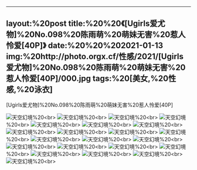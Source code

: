 ﻿---
layout:%20post
title:%20%20《[Ugirls爱尤物]%20No.098%20陈雨萌%20萌妹无害%20惹人怜爱[40P]》
date:%20%20%202021-01-13
img:%20http://photo.orgx.cf/性感/2021/[Ugirls爱尤物]%20No.098%20陈雨萌%20萌妹无害%20惹人怜爱[40P]/000.jpg
tags:%20[美女,%20性感,%20泳衣]
---

[Ugirls爱尤物]%20No.098%20陈雨萌%20萌妹无害%20惹人怜爱[40P]



![天空幻境](http://photo.orgx.cf/性感/2021/[Ugirls爱尤物]%20No.098%20陈雨萌%20萌妹无害%20惹人怜爱[40P]/001.jpg%20''天空幻境'')%20<br>
![天空幻境](http://photo.orgx.cf/性感/2021/[Ugirls爱尤物]%20No.098%20陈雨萌%20萌妹无害%20惹人怜爱[40P]/002.jpg%20''天空幻境'')%20<br>
![天空幻境](http://photo.orgx.cf/性感/2021/[Ugirls爱尤物]%20No.098%20陈雨萌%20萌妹无害%20惹人怜爱[40P]/003.jpg%20''天空幻境'')%20<br>
![天空幻境](http://photo.orgx.cf/性感/2021/[Ugirls爱尤物]%20No.098%20陈雨萌%20萌妹无害%20惹人怜爱[40P]/004.jpg%20''天空幻境'')%20<br>
![天空幻境](http://photo.orgx.cf/性感/2021/[Ugirls爱尤物]%20No.098%20陈雨萌%20萌妹无害%20惹人怜爱[40P]/005.jpg%20''天空幻境'')%20<br>
![天空幻境](http://photo.orgx.cf/性感/2021/[Ugirls爱尤物]%20No.098%20陈雨萌%20萌妹无害%20惹人怜爱[40P]/006.jpg%20''天空幻境'')%20<br>
![天空幻境](http://photo.orgx.cf/性感/2021/[Ugirls爱尤物]%20No.098%20陈雨萌%20萌妹无害%20惹人怜爱[40P]/007.jpg%20''天空幻境'')%20<br>
![天空幻境](http://photo.orgx.cf/性感/2021/[Ugirls爱尤物]%20No.098%20陈雨萌%20萌妹无害%20惹人怜爱[40P]/008.jpg%20''天空幻境'')%20<br>
![天空幻境](http://photo.orgx.cf/性感/2021/[Ugirls爱尤物]%20No.098%20陈雨萌%20萌妹无害%20惹人怜爱[40P]/009.jpg%20''天空幻境'')%20<br>
![天空幻境](http://photo.orgx.cf/性感/2021/[Ugirls爱尤物]%20No.098%20陈雨萌%20萌妹无害%20惹人怜爱[40P]/010.jpg%20''天空幻境'')%20<br>
![天空幻境](http://photo.orgx.cf/性感/2021/[Ugirls爱尤物]%20No.098%20陈雨萌%20萌妹无害%20惹人怜爱[40P]/011.jpg%20''天空幻境'')%20<br>
![天空幻境](http://photo.orgx.cf/性感/2021/[Ugirls爱尤物]%20No.098%20陈雨萌%20萌妹无害%20惹人怜爱[40P]/012.jpg%20''天空幻境'')%20<br>
![天空幻境](http://photo.orgx.cf/性感/2021/[Ugirls爱尤物]%20No.098%20陈雨萌%20萌妹无害%20惹人怜爱[40P]/013.jpg%20''天空幻境'')%20<br>
![天空幻境](http://photo.orgx.cf/性感/2021/[Ugirls爱尤物]%20No.098%20陈雨萌%20萌妹无害%20惹人怜爱[40P]/014.jpg%20''天空幻境'')%20<br>
![天空幻境](http://photo.orgx.cf/性感/2021/[Ugirls爱尤物]%20No.098%20陈雨萌%20萌妹无害%20惹人怜爱[40P]/015.jpg%20''天空幻境'')%20<br>
![天空幻境](http://photo.orgx.cf/性感/2021/[Ugirls爱尤物]%20No.098%20陈雨萌%20萌妹无害%20惹人怜爱[40P]/016.jpg%20''天空幻境'')%20<br>
![天空幻境](http://photo.orgx.cf/性感/2021/[Ugirls爱尤物]%20No.098%20陈雨萌%20萌妹无害%20惹人怜爱[40P]/017.jpg%20''天空幻境'')%20<br>
![天空幻境](http://photo.orgx.cf/性感/2021/[Ugirls爱尤物]%20No.098%20陈雨萌%20萌妹无害%20惹人怜爱[40P]/018.jpg%20''天空幻境'')%20<br>
![天空幻境](http://photo.orgx.cf/性感/2021/[Ugirls爱尤物]%20No.098%20陈雨萌%20萌妹无害%20惹人怜爱[40P]/019.jpg%20''天空幻境'')%20<br>
![天空幻境](http://photo.orgx.cf/性感/2021/[Ugirls爱尤物]%20No.098%20陈雨萌%20萌妹无害%20惹人怜爱[40P]/020.jpg%20''天空幻境'')%20<br>
![天空幻境](http://photo.orgx.cf/性感/2021/[Ugirls爱尤物]%20No.098%20陈雨萌%20萌妹无害%20惹人怜爱[40P]/021.jpg%20''天空幻境'')%20<br>
![天空幻境](http://photo.orgx.cf/性感/2021/[Ugirls爱尤物]%20No.098%20陈雨萌%20萌妹无害%20惹人怜爱[40P]/022.jpg%20''天空幻境'')%20<br>